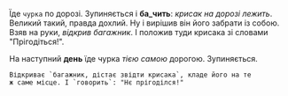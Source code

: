 Їде `чурка` по дорозі. Зупиняється і **ба_чить**: _крисак на дорозі лежить_. Великий такий, правда дохлий.
Ну і вирішив він його забрати із собою. Взяв на руки, _відкрив багажник_. І положив туди крисака зі словами "Прігодіться!".

На наступний **день** їде чурка _тією самою_ дорогою. Зупиняється.
```
Відкриває `багажник, дістає звідти крисака`, кладе його на те
ж саме місце. І `говорить`: "Нє прігоділся!"
```
